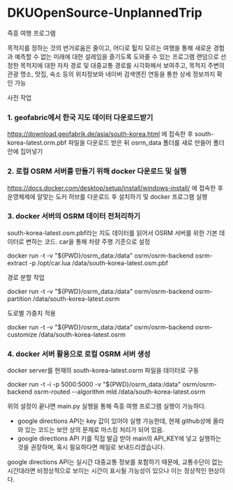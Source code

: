 # DKUOpenSource-UnplannedTrip
즉흥 여행 프로그램

목적지를 정하는 것의 번거로움은 줄이고, 어디로 튈지 모르는 여행을 통해 새로운 경험과 예측할 수 없는 미래에 대한 설레임을 즐기도록 도와줄 수 있는 프로그램
랜덤으로 선정한 목적지에 대한 자차 경로 및 대중교통 경로를 시각화해서 보여주고, 목적지 주변의 관광 명소, 맛집, 숙소 등의 위치정보와 네이버 검색엔진 연동을 통한 상세 정보까지 확인 가능


사전 작업

### 1. geofabric에서 한국 지도 데이터 다운로드받기
https://download.geofabrik.de/asia/south-korea.html 에 접속한 후 south-korea-latest.orm.pbf 파일을 다운로드 받은 뒤 osrm_data 폴더를 새로 만들어 폴더 안에 집어넣기

### 2. 로컬 OSRM 서버를 만들기 위해 docker 다운로드 및 실행
https://docs.docker.com/desktop/setup/install/windows-install/ 에 접속한 후 운영체제에 알맞는 도커 허브를 다운로드 후 설치하기 및 docker 프로그램 실행

### 3. docker 서버의 OSRM 데이터 전처리하기
south-korea-latest.osm.pbf라는 지도 데이터를 읽어서 OSRM 서버를 위한 기본 데이터로 변하는 코드. car을 통해 차량 주행 기준으로 설정

docker run -t -v "${PWD}/osrm_data:/data" osrm/osrm-backend osrm-extract -p /opt/car.lua /data/south-korea-latest.osm.pbf

경로 분할 작업

docker run -t -v "${PWD}/osrm_data:/data" osrm/osrm-backend osrm-partition /data/south-korea-latest.osrm

도로별 가중치 적용

docker run -t -v "${PWD}/osrm_data:/data" osrm/osrm-backend osrm-customize /data/south-korea-latest.osrm

### 4. docker 서버 활용으로 로컬 OSRM 서버 생성
docker server를 현재의 south-korea-latest.osrm 파일을 데이터로 구동

docker run -t -i -p 5000:5000 -v "${PWD}/osrm_data:/data" osrm/osrm-backend osrm-routed --algorithm mld /data/south-korea-latest.osrm

위의 설정이 끝나면 main.py 실행을 통해 즉흥 여행 프로그램 실행이 가능하다.

* google directions API는 key 값이 있어야 실행 가능한데, 현재 github상에 올라와 있는 코드는 보안 상의 문제로 마스킹 처리가 되어 있음.
* google directions API 키를 직접 발급 받아 main의 API_KEY에 넣고 실행하는 것을 권장하며, 혹시 필요하다면 메일로 보내드리겠습니다.

google directions API는 실시간 대중교통 정보를 포함하기 때문에, 교통수단이 없는 시간대라면 비정상적으로 보이는 시간이 표시될 가능성이 있으나 이는 정상적인 현상이다.
